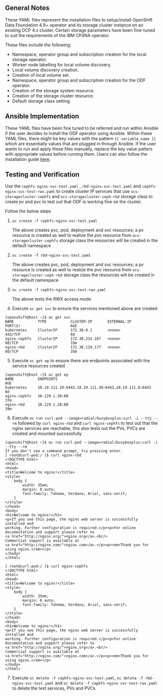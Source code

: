 ## General Notes
These YAML files represent the installation files to setup/install OpenShift Data Foundation 4.9+ operator and its storage cluster instance on an existing OCP 4.x cluster. Certain storage parameters have been fine-tuned to suit the requirements of the IBM CP4NA operator. 

These files include the following:
- Namespace, operator group and subscription creation for the local storage operator.
- Worker node labelling for local volume discovery.
- Local volume discovery creation.
- Creation of local volume set.
- Namespace, operator group and subscription creation for the ODF operator.
- Creation of the storage system resource.
- Creation of the storage cluster resource.
- Default storage class setting.


## Ansible Implementation
These YAML files have been fine tuned to be referred and run within Ansible if the user decides to install the ODF operator using Ansible. Within these YAML files, there might be key values with the pattern `{{ variable_name }}` which are essentially values that are plugged in through Ansible. If the user wants to run and apply these files manually, replace the key value patters with appropriate values before running them. Users can also follow the installation guide [here](https://access.redhat.com/articles/5692201).


## Testing and Verification

Use the `cephfs-nginx-svc-test.yaml` , `rbd-nginx-svc-test.yaml` and `cephfs-nginx-svc-test-rwx.yaml` to create cluster IP services that use `ocs-storagecluster-cephfs` and `ocs-storagecluster-ceph-rbd` storage class to create pv and pvc to test out that ODF is working fine on the cluster.

Follow the below steps

 
1. `oc create -f cephfs-nginx-svc-test.yaml` 

    The above creates pvc, pod, deployment and svc resources; a pv resource is created as well to realize the pvc resource from `ocs-storagecluster-cephfs` storage class the resources will be created in the default namespace
    
2. `oc create -f rbd-nginx-svc-test.yaml`

    The above creates pvc, pod, deployment and svc resources; a pv resource is created as well to realize the pvc resource from `ocs-storagecluster-ceph-rbd` storage class the resources will be created in the default namespace
    
3. `oc create -f cephfs-nginx-svc-test-rwx.yaml`

    The above tests the RWX access mode

4. Execute `oc get svc` to ensure the services mentioned above are created

```
[openshift@host ~]$ oc get svc
NAME           TYPE           CLUSTER-IP       EXTERNAL-IP                            PORT(S)                       AGE
kubernetes     ClusterIP      172.30.0.1       <none>                                 443/TCP                       8d
nginx-cephfs   ClusterIP      172.30.232.167   <none>                                 80/TCP                        33m
nginx-rbd      ClusterIP      172.30.129.177   <none>                                 80/TCP                        35m
```

5. Execute `oc get ep` to ensure there are endpoints associated with the service resources created

```
[openshift@host ~]$ oc get ep
NAME           ENDPOINTS                                              AGE
kubernetes     10.19.111.28:6443,10.19.111.30:6443,10.19.111.8:6443   8d
nginx-cephfs   10.129.1.30:80                                         37m
nginx-rbd      10.129.1.28:80                                         39m
```

6. Execute `oc run curl-pod --image=radial/busyboxplus:curl -i --tty --rm` followed by `curl nginx-rbd` and `curl nginx-cephfs` to test out that the nginx services are reachable, this also tests out the PVs, PVCs are created and mounted successfully

```
[openshift@host ~]$ oc run curl-pod --image=radial/busyboxplus:curl -i --tty --rm
If you don't see a command prompt, try pressing enter.
[ root@curl-pod:/ ]$ curl nginx-rbd
<!DOCTYPE html>
<html>
<head>
<title>Welcome to nginx!</title>
<style>
    body {
        width: 35em;
        margin: 0 auto;
        font-family: Tahoma, Verdana, Arial, sans-serif;
    }
</style>
</head>
<body>
<h1>Welcome to nginx!</h1>
<p>If you see this page, the nginx web server is successfully installed and
working. Further configuration is required.</p><p>For online documentation and support please refer to
<a href="http://nginx.org/">nginx.org</a>.<br/>
Commercial support is available at
<a href="http://nginx.com/">nginx.com</a>.</p><p><em>Thank you for using nginx.</em></p>
</body>
</html>

[ root@curl-pod:/ ]$ curl nginx-cephfs
<!DOCTYPE html>
<html>
<head>
<title>Welcome to nginx!</title>
<style>
    body {
        width: 35em;
        margin: 0 auto;
        font-family: Tahoma, Verdana, Arial, sans-serif;
    }
</style>
</head>
<body>
<h1>Welcome to nginx!</h1>
<p>If you see this page, the nginx web server is successfully installed and
working. Further configuration is required.</p><p>For online documentation and support please refer to
<a href="http://nginx.org/">nginx.org</a>.<br/>
Commercial support is available at
<a href="http://nginx.com/">nginx.com</a>.</p><p><em>Thank you for using nginx.</em></p>
</body>
</html>
```

7. Execute `oc delete -f cephfs-nginx-svc-test.yaml`, `oc delete -f rbd-nginx-svc-test.yaml` and `oc delete -f cephfs-nginx-svc-test-rwx.yaml` to delete the test services, PVs and PVCs.
